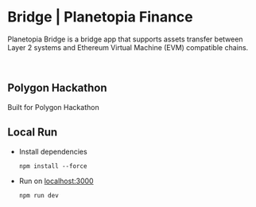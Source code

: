 # Bridge | Planetopia Finance

Planetopia Bridge is a bridge app that supports assets transfer between Layer 2 systems and Ethereum Virtual Machine (EVM) compatible chains. 


<br>

## Polygon Hackathon
Built for Polygon Hackathon
<br>

## Local Run
- Install dependencies
  ```
  npm install --force
  ```

- Run on [localhost:3000](http://localhost:3000)
  ```
  npm run dev
  ```

